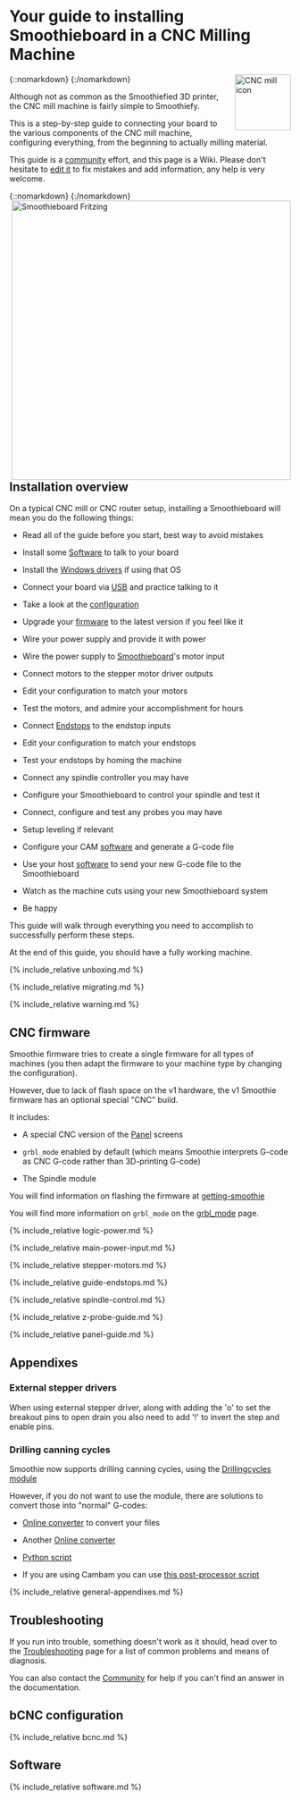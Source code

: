 
# Your guide to installing Smoothieboard in a CNC Milling Machine

{::nomarkdown}
<a href="/images/guide-cnc-mill.png">
  <img src="/images/guide-cnc-mill.png" alt="CNC mill icon" width="100" height="100" style="float: right; margin-left: 1rem;"/>
</a>
{:/nomarkdown}

Although not as common as the Smoothiefied 3D printer, the CNC mill machine is fairly simple to Smoothiefy.

This is a step-by-step guide to connecting your board to the various components of the CNC mill machine, configuring everything, from the beginning to actually milling material.

This guide is a [community](http://smoothieware.org/irc) effort, and this page is a Wiki. Please don't hesitate to [edit it](#_editpage) to fix mistakes and add information, any help is very welcome.

{::nomarkdown}
<a href="/images/smoothieboard-fritzing.png">
  <img src="/images/smoothieboard-fritzing.png" alt="Smoothieboard Fritzing" style="float: right; margin-left: 1rem; width: 500px;"/>
</a>
{:/nomarkdown}

## Installation overview

On a typical CNC mill or CNC router setup, installing a Smoothieboard will mean you do the following things:

- Read all of the guide before you start, best way to avoid mistakes

- Install some [Software](software) to talk to your board

- Install the [Windows drivers](windows-drivers) if using that OS

- Connect your board via [USB](usb) and practice talking to it

- Take a look at the [configuration](configuring-smoothie)

- Upgrade your [firmware](flashing-smoothie-firmware) to the latest version if you feel like it

- Wire your power supply and provide it with power

- Wire the power supply to [Smoothieboard](smoothieboard)'s motor input

- Connect motors to the stepper motor driver outputs

- Edit your configuration to match your motors

- Test the motors, and admire your accomplishment for hours

- Connect [Endstops](endstops) to the endstop inputs

- Edit your configuration to match your endstops

- Test your endstops by homing the machine

- Connect any spindle controller you may have

- Configure your Smoothieboard to control your spindle and test it

- Connect, configure and test any probes you may have

- Setup leveling if relevant

- Configure your CAM [software](software) and generate a G-code file

- Use your host [software](software) to send your new G-code file to the Smoothieboard

- Watch as the machine cuts using your new Smoothieboard system

- Be happy

This guide will walk through everything you need to accomplish to successfully perform these steps.

At the end of this guide, you should have a fully working machine.

{% include_relative unboxing.md %}

{% include_relative migrating.md %}

{% include_relative warning.md %}

## CNC firmware

Smoothie firmware tries to create a single firmware for all types of machines (you then adapt the firmware to your machine type by changing the configuration).

However, due to lack of flash space on the v1 hardware, the v1 Smoothie firmware has an optional special "CNC" build.

It includes:

- A special CNC version of the [Panel](http://smoothieware.org/panel) screens

- `grbl_mode` enabled by default (which means Smoothie interprets G-code as CNC G-code rather than 3D-printing G-code)

- The Spindle module

You will find information on flashing the firmware at [getting-smoothie](http://smoothieware.org/getting-smoothie)

You will find more information on `grbl_mode` on the [grbl_mode](http://smoothieware.org/grbl-mode) page.

{% include_relative logic-power.md %}

{% include_relative main-power-input.md %}

{% include_relative stepper-motors.md %}

{% include_relative guide-endstops.md %}

{% include_relative spindle-control.md %}

{% include_relative z-probe-guide.md %}

{% include_relative panel-guide.md %}

## Appendixes

### External stepper drivers

When using external stepper driver, along with adding the 'o' to set the breakout pins to open drain you also need to add '!' to invert the step and enable pins.

### Drilling canning cycles

Smoothie now supports drilling canning cycles, using the [Drillingcycles module](drillingcycles)

However, if you do not want to use the module, there are solutions to convert those into "normal" G-codes:

- [Online converter](http://www.onlfait.ch/CCDCC.js/) to convert your files

- Another [Online converter](http://drillsconversion.appspot.com/#)

- [Python script](https://github.com/garciasa/grbl-drills-cambam/blob/master/convertDrills.py)

- If you are using Cambam you can use [this post-processor script](http://chibidibidiwah.wdfiles.com/local--files/cnc-mill-guide/SmoothiePCB.cbpp)

{% include_relative general-appendixes.md %}

## Troubleshooting

If you run into trouble, something doesn't work as it should, head over to the [Troubleshooting](troubleshooting) page for a list of common problems and means of diagnosis.

You can also contact the [Community](http://smoothieware.org/irc) for help if you can't find an answer in the documentation.

## bCNC configuration

{% include_relative bcnc.md %}

## Software

{% include_relative software.md %}
